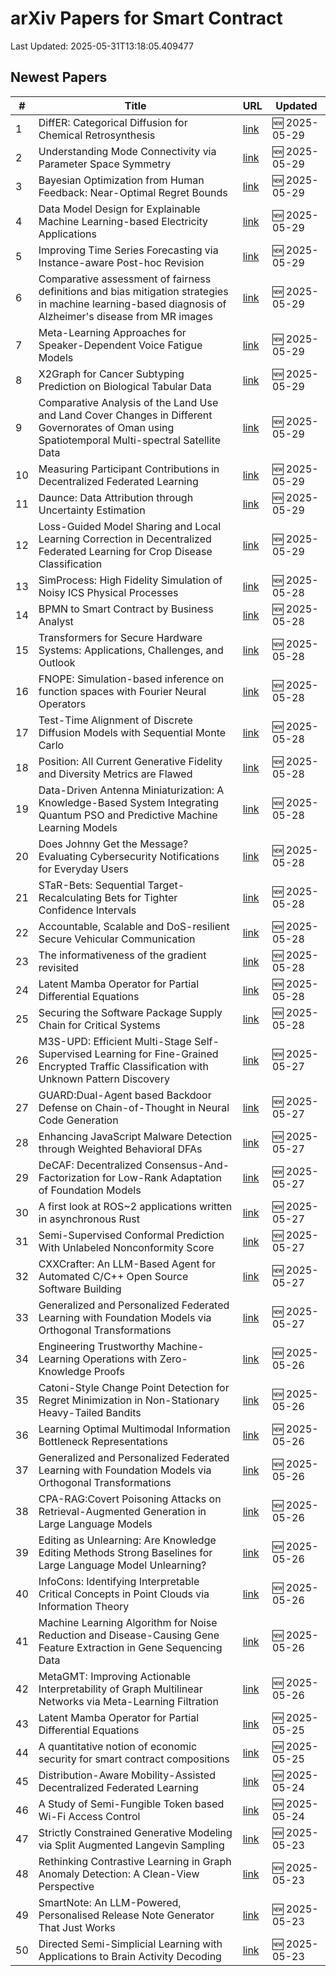 # arXiv Papers for Smart Contract

Last Updated: 2025-05-31T13:18:05.409477

## Newest Papers

|\#|Title|URL|Updated|
|---|---|---|---|
|1|DiffER: Categorical Diffusion for Chemical Retrosynthesis|[link](http://arxiv.org/abs/2505.23721v1)|🆕 2025-05-29|
|2|Understanding Mode Connectivity via Parameter Space Symmetry|[link](http://arxiv.org/abs/2505.23681v1)|🆕 2025-05-29|
|3|Bayesian Optimization from Human Feedback: Near-Optimal Regret Bounds|[link](http://arxiv.org/abs/2505.23673v1)|🆕 2025-05-29|
|4|Data Model Design for Explainable Machine Learning-based Electricity Applications|[link](http://arxiv.org/abs/2505.23607v1)|🆕 2025-05-29|
|5|Improving Time Series Forecasting via Instance-aware Post-hoc Revision|[link](http://arxiv.org/abs/2505.23583v1)|🆕 2025-05-29|
|6|Comparative assessment of fairness definitions and bias mitigation strategies in machine learning-based diagnosis of Alzheimer's disease from MR images|[link](http://arxiv.org/abs/2505.23528v1)|🆕 2025-05-29|
|7|Meta-Learning Approaches for Speaker-Dependent Voice Fatigue Models|[link](http://arxiv.org/abs/2505.23378v1)|🆕 2025-05-29|
|8|X2Graph for Cancer Subtyping Prediction on Biological Tabular Data|[link](http://arxiv.org/abs/2505.23334v1)|🆕 2025-05-29|
|9|Comparative Analysis of the Land Use and Land Cover Changes in Different Governorates of Oman using Spatiotemporal Multi-spectral Satellite Data|[link](http://arxiv.org/abs/2505.23285v1)|🆕 2025-05-29|
|10|Measuring Participant Contributions in Decentralized Federated Learning|[link](http://arxiv.org/abs/2505.23246v1)|🆕 2025-05-29|
|11|Daunce: Data Attribution through Uncertainty Estimation|[link](http://arxiv.org/abs/2505.23223v1)|🆕 2025-05-29|
|12|Loss-Guided Model Sharing and Local Learning Correction in Decentralized Federated Learning for Crop Disease Classification|[link](http://arxiv.org/abs/2505.23063v1)|🆕 2025-05-29|
|13|SimProcess: High Fidelity Simulation of Noisy ICS Physical Processes|[link](http://arxiv.org/abs/2505.22638v1)|🆕 2025-05-28|
|14|BPMN to Smart Contract by Business Analyst|[link](http://arxiv.org/abs/2505.22612v1)|🆕 2025-05-28|
|15|Transformers for Secure Hardware Systems: Applications, Challenges, and Outlook|[link](http://arxiv.org/abs/2505.22605v1)|🆕 2025-05-28|
|16|FNOPE: Simulation-based inference on function spaces with Fourier Neural Operators|[link](http://arxiv.org/abs/2505.22573v1)|🆕 2025-05-28|
|17|Test-Time Alignment of Discrete Diffusion Models with Sequential Monte Carlo|[link](http://arxiv.org/abs/2505.22524v1)|🆕 2025-05-28|
|18|Position: All Current Generative Fidelity and Diversity Metrics are Flawed|[link](http://arxiv.org/abs/2505.22450v1)|🆕 2025-05-28|
|19|Data-Driven Antenna Miniaturization: A Knowledge-Based System Integrating Quantum PSO and Predictive Machine Learning Models|[link](http://arxiv.org/abs/2505.22440v1)|🆕 2025-05-28|
|20|Does Johnny Get the Message? Evaluating Cybersecurity Notifications for Everyday Users|[link](http://arxiv.org/abs/2505.22435v1)|🆕 2025-05-28|
|21|STaR-Bets: Sequential Target-Recalculating Bets for Tighter Confidence Intervals|[link](http://arxiv.org/abs/2505.22422v1)|🆕 2025-05-28|
|22|Accountable, Scalable and DoS-resilient Secure Vehicular Communication|[link](http://arxiv.org/abs/2505.22162v1)|🆕 2025-05-28|
|23|The informativeness of the gradient revisited|[link](http://arxiv.org/abs/2505.22158v1)|🆕 2025-05-28|
|24|Latent Mamba Operator for Partial Differential Equations|[link](http://arxiv.org/abs/2505.19105v2)|🆕 2025-05-28|
|25|Securing the Software Package Supply Chain for Critical Systems|[link](http://arxiv.org/abs/2505.22023v1)|🆕 2025-05-28|
|26|M3S-UPD: Efficient Multi-Stage Self-Supervised Learning for Fine-Grained Encrypted Traffic Classification with Unknown Pattern Discovery|[link](http://arxiv.org/abs/2505.21462v1)|🆕 2025-05-27|
|27|GUARD:Dual-Agent based Backdoor Defense on Chain-of-Thought in Neural Code Generation|[link](http://arxiv.org/abs/2505.21425v1)|🆕 2025-05-27|
|28|Enhancing JavaScript Malware Detection through Weighted Behavioral DFAs|[link](http://arxiv.org/abs/2505.21406v1)|🆕 2025-05-27|
|29|DeCAF: Decentralized Consensus-And-Factorization for Low-Rank Adaptation of Foundation Models|[link](http://arxiv.org/abs/2505.21382v1)|🆕 2025-05-27|
|30|A first look at ROS~2 applications written in asynchronous Rust|[link](http://arxiv.org/abs/2505.21323v1)|🆕 2025-05-27|
|31|Semi-Supervised Conformal Prediction With Unlabeled Nonconformity Score|[link](http://arxiv.org/abs/2505.21147v1)|🆕 2025-05-27|
|32|CXXCrafter: An LLM-Based Agent for Automated C/C++ Open Source Software Building|[link](http://arxiv.org/abs/2505.21069v1)|🆕 2025-05-27|
|33|Generalized and Personalized Federated Learning with Foundation Models via Orthogonal Transformations|[link](http://arxiv.org/abs/2505.19888v2)|🆕 2025-05-27|
|34|Engineering Trustworthy Machine-Learning Operations with Zero-Knowledge Proofs|[link](http://arxiv.org/abs/2505.20136v1)|🆕 2025-05-26|
|35|Catoni-Style Change Point Detection for Regret Minimization in Non-Stationary Heavy-Tailed Bandits|[link](http://arxiv.org/abs/2505.20051v1)|🆕 2025-05-26|
|36|Learning Optimal Multimodal Information Bottleneck Representations|[link](http://arxiv.org/abs/2505.19996v1)|🆕 2025-05-26|
|37|Generalized and Personalized Federated Learning with Foundation Models via Orthogonal Transformations|[link](http://arxiv.org/abs/2505.19888v1)|🆕 2025-05-26|
|38|CPA-RAG:Covert Poisoning Attacks on Retrieval-Augmented Generation in Large Language Models|[link](http://arxiv.org/abs/2505.19864v1)|🆕 2025-05-26|
|39|Editing as Unlearning: Are Knowledge Editing Methods Strong Baselines for Large Language Model Unlearning?|[link](http://arxiv.org/abs/2505.19855v1)|🆕 2025-05-26|
|40|InfoCons: Identifying Interpretable Critical Concepts in Point Clouds via Information Theory|[link](http://arxiv.org/abs/2505.19820v1)|🆕 2025-05-26|
|41|Machine Learning Algorithm for Noise Reduction and Disease-Causing Gene Feature Extraction in Gene Sequencing Data|[link](http://arxiv.org/abs/2505.19740v1)|🆕 2025-05-26|
|42|MetaGMT: Improving Actionable Interpretability of Graph Multilinear Networks via Meta-Learning Filtration|[link](http://arxiv.org/abs/2505.19445v1)|🆕 2025-05-26|
|43|Latent Mamba Operator for Partial Differential Equations|[link](http://arxiv.org/abs/2505.19105v1)|🆕 2025-05-25|
|44|A quantitative notion of economic security for smart contract compositions|[link](http://arxiv.org/abs/2505.19006v1)|🆕 2025-05-25|
|45|Distribution-Aware Mobility-Assisted Decentralized Federated Learning|[link](http://arxiv.org/abs/2505.18866v1)|🆕 2025-05-24|
|46|A Study of Semi-Fungible Token based Wi-Fi Access Control|[link](http://arxiv.org/abs/2505.18518v1)|🆕 2025-05-24|
|47|Strictly Constrained Generative Modeling via Split Augmented Langevin Sampling|[link](http://arxiv.org/abs/2505.18017v1)|🆕 2025-05-23|
|48|Rethinking Contrastive Learning in Graph Anomaly Detection: A Clean-View Perspective|[link](http://arxiv.org/abs/2505.18002v1)|🆕 2025-05-23|
|49|SmartNote: An LLM-Powered, Personalised Release Note Generator That Just Works|[link](http://arxiv.org/abs/2505.17977v1)|🆕 2025-05-23|
|50|Directed Semi-Simplicial Learning with Applications to Brain Activity Decoding|[link](http://arxiv.org/abs/2505.17939v1)|🆕 2025-05-23|
